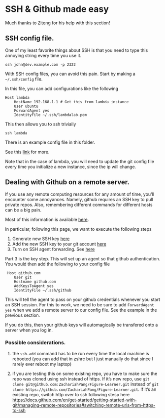# SSH & Github made easy

Much thanks to Ziteng for his help with this section! 


## SSH config file. 
One of my least favorite things about SSH is that you need to type this annoying string 
every time you use it. 

`ssh john@dev.example.com -p 2322`

With SSH config files, you can avoid this pain. 
Start by making a `~/.ssh/config` file. 

In this file, you can add configurations like the following 


```
Host lambda
    HostName 192.168.1.1 # Get this from lambda instance
    User ubuntu
    ForwardAgent yes
    IdentityFile ~/.ssh/lambdalab.pem
 ```

This then allows you to ssh trivially 

`ssh lambda`

There is an example config file in this folder. 

See this [link](https://linuxize.com/post/using-the-ssh-config-file/) for more.

Note that in the case of lambda, you will need to update the git config file 
every time you initialize a new instance, since the ip will change. 




## Dealing with Github on a remote server. 


If you use any remote computing resources for any amount of time, you'll encounter some annoyances. 
Namely, github requires an SSH key to pull private repos. Also, remembering different commands 
for different hosts can be a big pain. 

Most of this information is available [here](https://docs.github.com/en/authentication/connecting-to-github-with-ssh/about-ssh).

In particular, following this page, we want to execute the following steps


1. Generate new SSH key [here](https://docs.github.com/en/authentication/connecting-to-github-with-ssh/generating-a-new-ssh-key-and-adding-it-to-the-ssh-agent)
2. Add the new SSH key to your git account [here](https://docs.github.com/en/authentication/connecting-to-github-with-ssh/adding-a-new-ssh-key-to-your-github-account)
3. Turn on SSH agent forwarding. See [here](https://docs.github.com/en/authentication/connecting-to-github-with-ssh/using-ssh-agent-forwarding)

Part 3 is the key step. This will set up an agent so that github authentication. 
You would then add the following to your config file 
```
 Host github.com
    User git
    Hostname github.com
    AddKeysToAgent yes
    IdentityFile ~/.ssh/github
 ```

This will tell the agent to pass on your github credentials whenever you 
start an SSH session. For this to work, we need to be sure to add
`ForwardAgent yes` when we add a remote server to our config file. 
See the example in the previous section. 

If you do this, then your github keys will automagically be transfered 
onto a server when you log in. 

### Possible considerations. 

1. the `ssh-add` command has to be run every time the local machine is rebooted
(you can add that in zshrc but I just manually do that since I rarely ever reboot my laptop)

2. if you are testing this on some existing repo, you have to make sure the repo was cloned using ssh instead of https. 
If it’s new repo, use `git clone git@github.com:ZachariahPang/Figure-Learner.git` 
instead of `git clone https://github.com/ZachariahPang/Figure-Learner.git`. If it’s an existing repo, 
switch http over to ssh following stesp here https://docs.github.com/en/get-started/getting-started-with-git/managing-remote-repositories#switching-remote-urls-from-https-to-ssh
